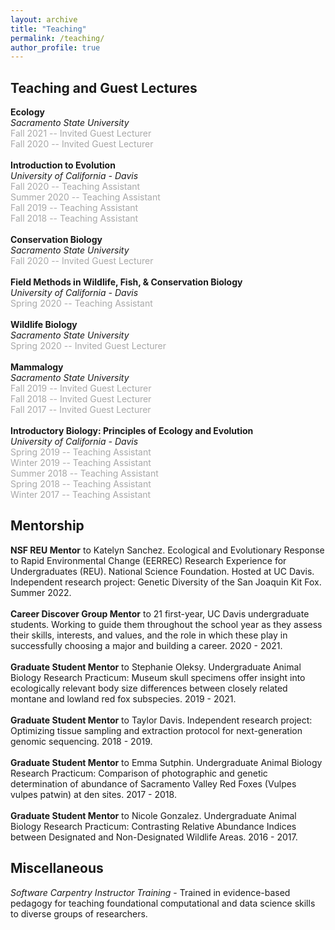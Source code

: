 ```yaml
---
layout: archive
title: "Teaching"
permalink: /teaching/
author_profile: true
---
```


## Teaching and Guest Lectures

**Ecology** \
*Sacramento State University* \
<span style="color:darkgray">Fall 2021 -- Invited Guest Lecturer</span> \
<span style="color:darkgray">Fall 2020 -- Invited Guest Lecturer</span> \
\
**Introduction to Evolution** \
*University of California - Davis* \
<span style="color:darkgray">Fall 2020 -- Teaching Assistant</span> \
<span style="color:darkgray">Summer 2020 -- Teaching Assistant</span> \
<span style="color:darkgray">Fall 2019 -- Teaching Assistant</span> \
<span style="color:darkgray">Fall 2018 -- Teaching Assistant</span> \
\
**Conservation Biology** \
*Sacramento State University* \
<span style="color:darkgray">Fall 2020 -- Invited Guest Lecturer</span> \
\
**Field Methods in Wildlife, Fish, & Conservation Biology** \
*University of California - Davis* \
<span style="color:darkgray">Spring 2020 -- Teaching Assistant</span> \
\
**Wildlife Biology** \
*Sacramento State University* \
<span style="color:darkgray">Spring 2020 -- Invited Guest Lecturer</span> \
\
**Mammalogy** \
*Sacramento State University* \
<span style="color:darkgray">Fall 2019 -- Invited Guest Lecturer</span> \
<span style="color:darkgray">Fall 2018 -- Invited Guest Lecturer</span> \
<span style="color:darkgray">Fall 2017 -- Invited Guest Lecturer</span> \
\
**Introductory Biology: Principles of Ecology and Evolution** \
*University of California - Davis* \
<span style="color:darkgray">Spring 2019 -- Teaching Assistant</span> \
<span style="color:darkgray">Winter 2019 -- Teaching Assistant</span> \
<span style="color:darkgray">Summer 2018 -- Teaching Assistant</span> \
<span style="color:darkgray">Spring 2018 -- Teaching Assistant</span> \
<span style="color:darkgray">Winter 2017 -- Teaching Assistant</span> 

## Mentorship

**NSF REU Mentor** to Katelyn Sanchez. Ecological and Evolutionary Response to Rapid Environmental Change (EERREC) Research Experience for Undergraduates (REU). National Science Foundation. Hosted at UC Davis. Independent research project: Genetic Diversity of the San Joaquin Kit Fox. Summer 2022. \
\
**Career Discover Group Mentor** to 21 first-year, UC Davis undergraduate students. Working to guide them throughout the school year as they assess their skills, interests, and values, and the role in which these play in successfully choosing a major and building a career. 2020 - 2021. \
\
**Graduate Student Mentor** to Stephanie Oleksy. Undergraduate Animal Biology Research Practicum: Museum skull specimens offer insight into ecologically relevant body size differences between closely related montane and lowland red fox subspecies. 2019 - 2021. \
\
**Graduate Student Mentor** to Taylor Davis. Independent research project: Optimizing tissue sampling and extraction protocol for next-generation genomic sequencing. 2018 - 2019. \
\
**Graduate Student Mentor** to Emma Sutphin. Undergraduate Animal Biology Research Practicum: Comparison of photographic and genetic determination of abundance of Sacramento Valley Red Foxes (Vulpes vulpes patwin) at den sites. 2017 - 2018. \
\
**Graduate Student Mentor** to Nicole Gonzalez. Undergraduate Animal Biology Research Practicum: Contrasting Relative Abundance Indices between Designated and Non-Designated Wildlife Areas. 2016 - 2017.


## Miscellaneous

*Software Carpentry Instructor Training* - Trained in evidence-based pedagogy for teaching foundational computational and data science skills to diverse groups of researchers.

